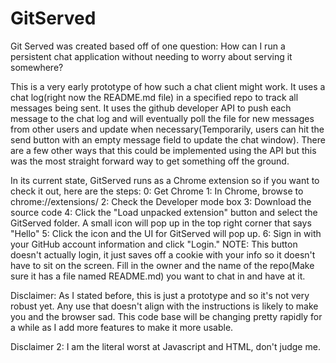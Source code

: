 # GitServed

Git Served was created based off of one question: How can I run a persistent chat application without needing to worry about serving it somewhere?

This is a very early prototype of how such a chat client might work. It uses a chat log(right now the README.md file) in a specified repo to track all messages being sent. It uses the github developer API to push each message to the chat log and will eventually poll the file for new messages from other users and update when necessary(Temporarily, users can hit the send button with an empty message field to update the chat window). There are a few other ways that this could be implemented using the API but this was the most straight forward way to get something off the ground.

In its current state, GitServed runs as a Chrome extension so if you want to check it out, here are the steps:
0: Get Chrome
1: In Chrome, browse to chrome://extensions/
2: Check the Developer mode box
3: Download the source code
4: Click the "Load unpacked extension" button and select the GitServed folder. A small icon will pop up in the top right corner that says "Hello"
5: Click the icon and the UI for GitServed will pop up.
6: Sign in with your GitHub account information and click "Login." NOTE: This button doesn't actually login, it just saves off a cookie with your info so it doesn't have to sit on the screen. Fill in the owner and the name of the repo(Make sure it has a file named README.md) you want to chat in and have at it.

Disclaimer: As I stated before, this is just a prototype and so it's not very robust yet. Any use that doesn't align with the instructions is likely to make you and the browser sad. This code base will be changing pretty rapidly for a while as I add more features to make it more usable.

Disclaimer 2: I am the literal worst at Javascript and HTML, don't judge me.
